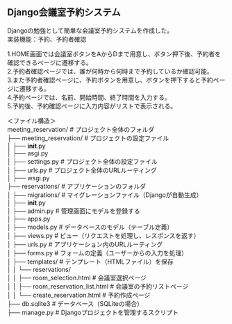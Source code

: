 ## Django会議室予約システム
Djangoの勉強として簡単な会議室予約システムを作成した。  
実装機能：予約、予約者確認  

1.HOME画面では会議室ボタンをAからDまで用意し、ボタン押下後、予約者を確認できるページに遷移する。  
2.予約者確認ページでは、誰が何時から何時まで予約しているか確認可能。  
3.また予約者確認ページに、予約ボタンを用意し、ボタンを押下すると予約ページに遷移する。  
4.予約ページでは、名前、開始時間、終了時間を入力する。  
5.予約後、予約確認ページに入力内容がリストで表示される。  


＜ファイル構造＞  
meeting_reservation/           # プロジェクト全体のフォルダ  
├── meeting_reservation/       # プロジェクトの設定ファイル  
│   ├── __init__.py  
│   ├── asgi.py  
│   ├── settings.py            # プロジェクト全体の設定ファイル  
│   ├── urls.py                # プロジェクト全体のURLルーティング  
│   ├── wsgi.py  
├── reservations/              # アプリケーションのフォルダ  
│   ├── migrations/            # マイグレーションファイル（Djangoが自動生成）  
│   ├── __init__.py  
│   ├── admin.py               # 管理画面にモデルを登録する  
│   ├── apps.py  
│   ├── models.py              # データベースのモデル（テーブル定義）  
│   ├── views.py               # ビュー（リクエストを処理し、レスポンスを返す）  
│   ├── urls.py                # アプリケーション内のURLルーティング  
│   ├── forms.py               # フォームの定義（ユーザーからの入力を処理）  
│   ├── templates/             # テンプレート（HTMLファイル）を保存  
│   │   └── reservations/  
│   │       ├── room_selection.html        # 会議室選択ページ  
│   │       ├── room_reservation_list.html # 会議室の予約リストページ  
│   │       └── create_reservation.html    # 予約作成ページ  
├── db.sqlite3                 # データベース（SQLiteの場合）  
├── manage.py                  # Djangoプロジェクトを管理するスクリプト  
